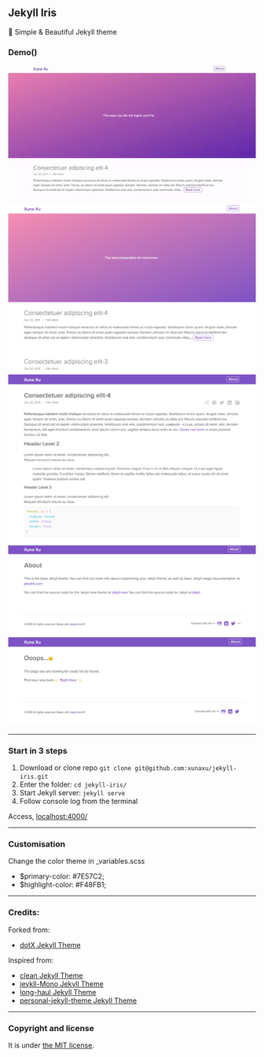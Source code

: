 ## Jekyll Iris

:gem: Simple & Beautiful Jekyll theme

### Demo()

![Jeykll-Iris - free Jekyll theme](/homepage.gif)
![Index Page](/screenshot-index.tiff)
![Post Page](/screenshot-post.tiff)
![About Page](/screenshot-about.tiff)
![404 Page](/screenshot-404.tiff)

---

### Start in 3 steps

1. Download or clone repo `git clone git@github.com:xunaxu/jekyll-iris.git`
2. Enter the folder: `cd jekyll-iris/`
3. Start Jekyll server: `jekyll serve` 
4. Follow console log from the terminal

Access, [localhost:4000/](http://localhost:4000/)

---

### Customisation

Change the color theme in _variables.scss 
* $primary-color: #7E57C2;
* $highlight-color: #F48FB1;

---
### Credits:

Forked from:
* [dotX Jekyll Theme](https://github.com/nandomoreirame/dotX)

Inspired from:
* [clean Jekyll Theme](https://github.com/scotte/jekyll-clean)
* [jeykll-Mono Jekyll Theme](https://github.com/AkshayAgarwal007/Jekyll-Mono)
* [long-haul Jekyll Theme](https://github.com/brianmaierjr/long-haul)
* [personal-jekyll-theme Jekyll Theme](https://github.com/PanosSakkos/personal-jekyll-theme)

___

### Copyright and license

It is under [the MIT license](/LICENSE).

